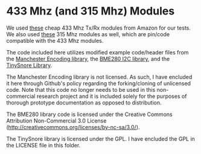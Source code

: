 # 433 Mhz (and 315 Mhz) Modules
We used [these](https://www.amazon.com/UCEC-XY-MK-5V-Transmitter-Receiver-Raspberry/dp/B017AYH5G0/ref=sr_1_1_sspa?crid=3MDRJEGJM7CT7&keywords=433mhz+transmitter+and+receiver&qid=1562610321&s=gateway&sprefix=433+mhz+%2Caps%2C155&sr=8-1-spons&psc=1) cheap 433 Mhz Tx/Rx modules from Amazon for our tests. We also used [these](https://www.amazon.com/dp/B07415XCSD/ref=sspa_dk_detail_5?psc=1&pd_rd_i=B07415XCSD&pd_rd_w=C7678&pf_rd_p=8a8f3917-7900-4ce8-ad90-adf0d53c0985&pd_rd_wg=tGT7p&pf_rd_r=HE2SKCKS4E3B5BCJ2210&pd_rd_r=41d57291-f429-4f40-a710-dcc807e19f55&spLa=ZW5jcnlwdGVkUXVhbGlmaWVyPUFLMERUQ0Y0NktFNSZlbmNyeXB0ZWRJZD1BMTA0MTY3MzE3NEpHSlQ3UU83WkQmZW5jcnlwdGVkQWRJZD1BMTAyMTk0ODhQVk1SSlc2S1Q2UyZ3aWRnZXROYW1lPXNwX2RldGFpbCZhY3Rpb249Y2xpY2tSZWRpcmVjdCZkb05vdExvZ0NsaWNrPXRydWU=) 315 Mhz modules as well, which are pin/code compatible with the 433 Mhz modules.

The code included here utilizes modified example code/header files from the [Manchester Encoding library](https://github.com/mchr3k/arduino-libs-manchester), the [BME280 I2C library](https://www.14core.com/wiring-the-bme280-environmental-sensor-using-i2cspi-interface-with-microcontroller/), and the [TinySnore Library](https://github.com/connornishijima/TinySnore).

The Manchester Encoding library is not licensed. As such, I have encluded it here through Github's policy regarding the forking/cloning of unlicensed code. Note that this code no longer needs to be used in this non-commercial research project and it is included solely for the purposes of thorough prototype documentation as opposed to distribution.

The BME280 library code is licensed under the Creative Commons Attribution Non-Commercial 3.0 License (http://creativecommons.org/licenses/by-nc-sa/3.0/).

The TinySnore library is licensed under the GPL. I have encluded the GPL in the LICENSE file in this folder.
